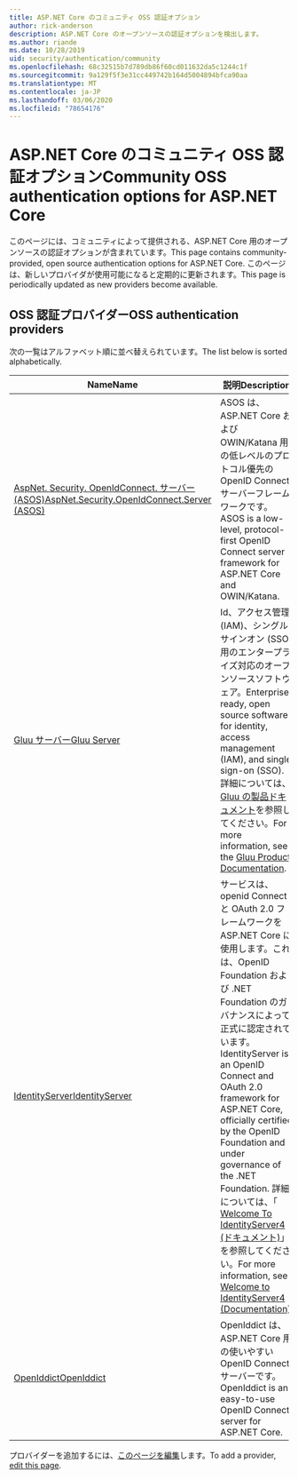 ```yaml
---
title: ASP.NET Core のコミュニティ OSS 認証オプション
author: rick-anderson
description: ASP.NET Core のオープンソースの認証オプションを検出します。
ms.author: riande
ms.date: 10/28/2019
uid: security/authentication/community
ms.openlocfilehash: 68c32515b7d789db86f60cd011632da5c1244c1f
ms.sourcegitcommit: 9a129f5f3e31cc449742b164d5004894bfca90aa
ms.translationtype: MT
ms.contentlocale: ja-JP
ms.lasthandoff: 03/06/2020
ms.locfileid: "78654176"
---
```

# <a name="community-oss-authentication-options-for-aspnet-core"></a><span data-ttu-id="0e61e-103">ASP.NET Core のコミュニティ OSS 認証オプション</span><span class="sxs-lookup"><span data-stu-id="0e61e-103">Community OSS authentication options for ASP.NET Core</span></span>

<span data-ttu-id="0e61e-104">このページには、コミュニティによって提供される、ASP.NET Core 用のオープンソースの認証オプションが含まれています。</span><span class="sxs-lookup"><span data-stu-id="0e61e-104">This page contains community-provided, open source authentication options for ASP.NET Core.</span></span> <span data-ttu-id="0e61e-105">このページは、新しいプロバイダが使用可能になると定期的に更新されます。</span><span class="sxs-lookup"><span data-stu-id="0e61e-105">This page is periodically updated as new providers become available.</span></span>

## <a name="oss-authentication-providers"></a><span data-ttu-id="0e61e-106">OSS 認証プロバイダー</span><span class="sxs-lookup"><span data-stu-id="0e61e-106">OSS authentication providers</span></span>

<span data-ttu-id="0e61e-107">次の一覧はアルファベット順に並べ替えられています。</span><span class="sxs-lookup"><span data-stu-id="0e61e-107">The list below is sorted alphabetically.</span></span>

| <span data-ttu-id="0e61e-108">Name</span><span class="sxs-lookup"><span data-stu-id="0e61e-108">Name</span></span> | <span data-ttu-id="0e61e-109">説明</span><span class="sxs-lookup"><span data-stu-id="0e61e-109">Description</span></span> |
| ---- | ----------- |
| [<span data-ttu-id="0e61e-110">AspNet. Security. OpenIdConnect. サーバー (ASOS)</span><span class="sxs-lookup"><span data-stu-id="0e61e-110">AspNet.Security.OpenIdConnect.Server (ASOS)</span></span>](https://github.com/aspnet-contrib/AspNet.Security.OpenIdConnect.Server) | <span data-ttu-id="0e61e-111">ASOS は、ASP.NET Core および OWIN/Katana 用の低レベルのプロトコル優先の OpenID Connect サーバーフレームワークです。</span><span class="sxs-lookup"><span data-stu-id="0e61e-111">ASOS is a low-level, protocol-first OpenID Connect server framework for ASP.NET Core and OWIN/Katana.</span></span> |
| [<span data-ttu-id="0e61e-112">Gluu サーバー</span><span class="sxs-lookup"><span data-stu-id="0e61e-112">Gluu Server</span></span>](https://gluu.org/) | <span data-ttu-id="0e61e-113">Id、アクセス管理 (IAM)、シングルサインオン (SSO) 用のエンタープライズ対応のオープンソースソフトウェア。</span><span class="sxs-lookup"><span data-stu-id="0e61e-113">Enterprise ready, open source software for identity, access management (IAM), and single sign-on (SSO).</span></span> <span data-ttu-id="0e61e-114">詳細については、 [Gluu の製品ドキュメント](https://gluu.org/docs/)を参照してください。</span><span class="sxs-lookup"><span data-stu-id="0e61e-114">For more information, see the [Gluu Product Documentation](https://gluu.org/docs/).</span></span> |
| [<span data-ttu-id="0e61e-115">IdentityServer</span><span class="sxs-lookup"><span data-stu-id="0e61e-115">IdentityServer</span></span>](https://identityserver.io/) | <span data-ttu-id="0e61e-116">サービスは、openid Connect と OAuth 2.0 フレームワークを ASP.NET Core に使用します。これは、OpenID Foundation および .NET Foundation のガバナンスによって正式に認定されています。</span><span class="sxs-lookup"><span data-stu-id="0e61e-116">IdentityServer is an OpenID Connect and OAuth 2.0 framework for ASP.NET Core, officially certified by the OpenID Foundation and under governance of the .NET Foundation.</span></span> <span data-ttu-id="0e61e-117">詳細については、「 [Welcome To IdentityServer4 (ドキュメント)](https://identityserver4.readthedocs.io/en/latest/)」を参照してください。</span><span class="sxs-lookup"><span data-stu-id="0e61e-117">For more information, see [Welcome to IdentityServer4 (Documentation)](https://identityserver4.readthedocs.io/en/latest/).</span></span> |
| [<span data-ttu-id="0e61e-118">OpenIddict</span><span class="sxs-lookup"><span data-stu-id="0e61e-118">OpenIddict</span></span>](https://github.com/openiddict/openiddict-core) | <span data-ttu-id="0e61e-119">OpenIddict は、ASP.NET Core 用の使いやすい OpenID Connect サーバーです。</span><span class="sxs-lookup"><span data-stu-id="0e61e-119">OpenIddict is an easy-to-use OpenID Connect server for ASP.NET Core.</span></span> |

<span data-ttu-id="0e61e-120">プロバイダーを追加するには、[このページを編集](https://github.com/login?return_to=https%3A%2F%2Fgithub.com%2Faspnet%2FDocs%2Fedit%2Fmaster%2Faspnetcore%2Fsecurity%2Fauthentication%2Fcommunity.md)します。</span><span class="sxs-lookup"><span data-stu-id="0e61e-120">To add a provider, [edit this page](https://github.com/login?return_to=https%3A%2F%2Fgithub.com%2Faspnet%2FDocs%2Fedit%2Fmaster%2Faspnetcore%2Fsecurity%2Fauthentication%2Fcommunity.md).</span></span>
